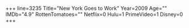 +++
line=3235
Title="New York Goes to Work"
Year=2009
Age=""
IMDb="4.9"
RottenTomatoes=""
Netflix=0
Hulu=1
PrimeVideo=1
Disney=0
+++

